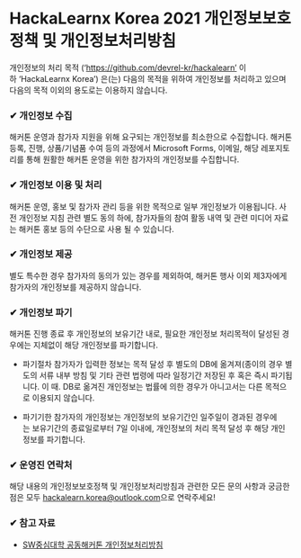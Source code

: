 # HackaLearnx Korea 2021 개인정보보호정책 및 개인정보처리방침

개인정보의 처리 목적 (‘https://github.com/devrel-kr/hackalearn’ 이하 ‘HackaLearnx Korea’) 은(는) 다음의 목적을 위하여 개인정보를 처리하고 있으며 다음의 목적 이외의 용도로는 이용하지 않습니다.

### ✔ 개인정보 수집

해커톤 운영과 참가자 지원을 위해 요구되는 개인정보를 최소한으로 수집합니다. 해커톤 등록, 진행, 상품/기념품 수여 등의 과정에서 Microsoft Forms, 이메일, 해당 레포지토리를 통해 원활한 해커톤 운영을 위한 참가자의 개인정보를 수집합니다.

### ✔ 개인정보 이용 및 처리

해커톤 운영, 홍보 및 참가자 관리 등을 위한 목적으로 일부 개인정보가 이용됩니다. 사전 개인정보 지침 관련 별도 동의 하에, 참가자들의 참여 활동 내역 및 관련 미디어 자료는 해커톤 홍보 등의 수단으로 사용 될 수 있습니다. 

### ✔ 개인정보 제공

별도 특수한 경우 참가자의 동의가 있는 경우를 제외하여, 해커톤 행사 이외 제3자에게 참가자의 개인정보를 제공하지 않습니다.

### ✔ 개인정보 파기

해커톤 진행 종료 후 개인정보의 보유기간 내로, 필요한 개인정보 처리목적이 달성된 경우에는 지체없이 해당 개인정보를 파기합니다. 

- 파기절차
참가자가 입력한 정보는 목적 달성 후 별도의 DB에 옮겨져(종이의 경우 별도의 서류 내부 방침 및 기타 관련 법령에 따라 일정기간 저장된 후 혹은 즉시 파기됩니다. 이 때.  DB로 옮겨진 개인정보는 법률에 의한 경우가 아니고서는 다른 목적으로 이용되지 않습니다.

- 파기기한
참가자의 개인정보는 개인정보의 보유기간인 일주일이 경과된 경우에는 보유기간의 종료일로부터 7일 이내에, 개인정보의 처리 목적 달성 후 해당 개인정보를 파기합니다.


### ✔ 운영진 연락처

해당 내용의 개인정보보호정책 및 개인정보처리방침과 관련한 모든 문의 사항과 궁금한 점은 모두 [hackalearn.korea@outlook.com](mailto:hackalearn.korea@outlook.com)으로 연락주세요!

### ✔ 참고 자료
- [SW중심대학 공동해커톤 개인정보처리방침](https://swhackathon.com/)
